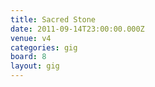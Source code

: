 ```yaml
---
title: Sacred Stone
date: 2011-09-14T23:00:00.000Z
venue: v4
categories: gig
board: 8
layout: gig
---
```

